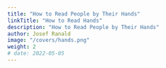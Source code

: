 ```yaml
---
title: "How to Read People by Their Hands"
linkTitle: "How to Read Hands"
description: "How to Read People by Their Hands"
author: Josef Ranald
image: "/covers/hands.png"
weight: 2
# date: 2022-05-05
---
```


